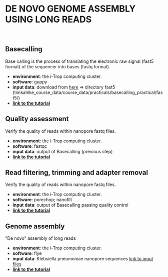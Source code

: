 # DE NOVO GENOME ASSEMBLY USING LONG READS
&nbsp;

## Basecalling
Base calling is the process of translating the electronic raw signal (fast5 format) of the sequencer into bases (fastq format).
- **environment**: the i-Trop computing cluster.
- **software**: guppy
- **input data**: download from [here](https://202.153.211.253:5001/sharing/8tQZNApgN) => directory fast5 (timkahlke_course_data/course_data/practicals/basecalling_practical/fast5/)
- **[link to the tutorial](https://timkahlke.github.io/LongRead_tutorials/BS_G.html)**
&nbsp;

## Quality assessment
Verify the quality of reads within nanopore fastq files.
- **environment**: the i-Trop computing cluster.
- **software**: fastqc
- **input data**: output of Basecalling (previous step)
- **[link to the tutorial](https://timkahlke.github.io/LongRead_tutorials/QC_F.html)**
&nbsp;

## Read filtering, trimming and adapter removal
Verify the quality of reads within nanopore fastq files.
- **environment**: the i-Trop computing cluster.
- **software**: porechop; nanofilt
- **input data**: output of Basecalling passing quality control
- **[link to the tutorial](https://timkahlke.github.io/LongRead_tutorials/FTR.html)**
&nbsp;

## Genome assembly
"De novo" assembly of long reads
- **environment**: the i-Trop computing cluster.
- **software**: flye
- **input data**: Klebsiella pneumoniae nanopore sequences [link to input files](https://www.ebi.ac.uk/ena/browser/view/PRJEB45084)
- **[link to the tutorial](https://timkahlke.github.io/LongRead_tutorials/ASS_F.html)**
&nbsp;

